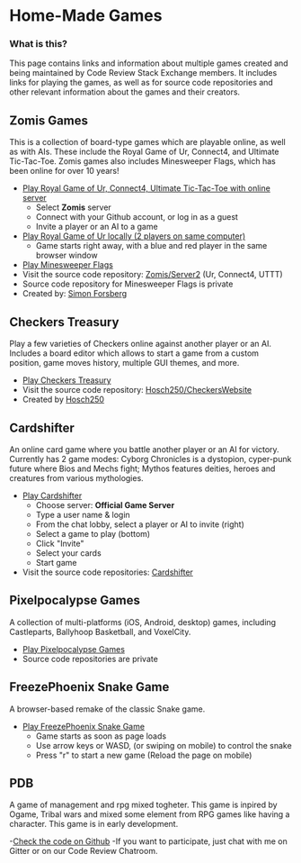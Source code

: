 # Home-Made Games

### What is this?

This page contains links and information about multiple games created and being maintained by Code Review Stack Exchange members. It includes links for playing the games, as well as for source code repositories and other relevant information about the games and their creators.

## Zomis Games

This is a collection of board-type games which are playable online, as well as with AIs. These include the Royal Game of Ur, Connect4, and Ultimate Tic-Tac-Toe. Zomis games also includes Minesweeper Flags, which has been online for over 10 years!

- [Play Royal Game of Ur, Connect4, Ultimate Tic-Tac-Toe with online server](http://games.zomis.net/)
    - Select **Zomis** server
    - Connect with your Github account, or log in as a guest
    - Invite a player or an AI to a game
- [Play Royal Game of Ur locally (2 players on same computer)](http://games.zomis.net/#/games/UR/1/)
    - Game starts right away, with a blue and red player in the same browser window
- [Play Minesweeper Flags](http://www.minesweeperflags.net/play)
- Visit the source code repository: [Zomis/Server2](https://github.com/Zomis/Server2) (Ur, Connect4, UTTT)
- Source code repository for Minesweeper Flags is private
- Created by: [Simon Forsberg](https://codereview.stackexchange.com/users/31562/)

## Checkers Treasury

Play a few varieties of Checkers online against another player or an AI. Includes a board editor which allows to start a game from a custom position, game moves history, multiple GUI themes, and more.

- [Play Checkers Treasury](http://checkerstreasury.azurewebsites.net/)
- Visit the source code repository: [Hosch250/CheckersWebsite](https://github.com/Hosch250/CheckersWebsite)
- Created by [Hosch250](https://codereview.stackexchange.com/users/34073/)

## Cardshifter

An online card game where you battle another player or an AI for victory. Currently has 2 game modes: Cyborg Chronicles is a dystopion, cyper-punk future where Bios and Mechs fight; Mythos features deities, heroes and creatures from various mythologies.

- [Play Cardshifter](http://cardshifter.zomis.net/)
    - Choose server: **Official Game Server**
    - Type a user name & login
    - From the chat lobby, select a player or AI to invite (right)
    - Select a game to play (bottom)
    - Click "Invite"
    - Select your cards
    - Start game
- Visit the source code repositories: [Cardshifter](https://github.com/Cardshifter)

## Pixelpocalypse Games

A collection of multi-platforms (iOS, Android, desktop) games, including Castleparts, Ballyhoop Basketball, and VoxelCity. 

- [Play Pixelpocalypse Games](http://www.pixelpocalypsegames.com/)
- Source code repositories are private

## FreezePhoenix Snake Game

A browser-based remake of the classic Snake game.

- [Play FreezePhoenix Snake Game](https://freezephoenix.github.io/FireSnake/)
    - Game starts as soon as page loads
    - Use arrow keys or WASD, (or swiping on mobile) to control the snake
    - Press "r" to start a new game (Reload the page on mobile)
    
## PDB 
A game of management and rpg mixed togheter. This game is inpired by Ogame, Tribal wars and mixed some element from RPG games like having a character. This game is in early development.

-[Check the code on Github](https://github.com/banane-io/PDB)
    -If you want to participate, just chat with me on Gitter or on our Code Review Chatroom.
